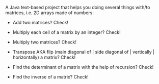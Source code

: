 A Java text-based project that helps you doing several things with/to matrices, i.e. 2D arrays made of numbers:


- Add two matrices? Check!

- Multiply each cell of a matrix by an integer? Check!

- Multiply two matrices? Check!

- Transpose AKA flip (main diagonal of | side diagonal of | vertically | horizontally) a matrix? Check!

- Find the determinant of a matrix with the help of recursion? Check!

- Find the inverse of a matrix? Check!